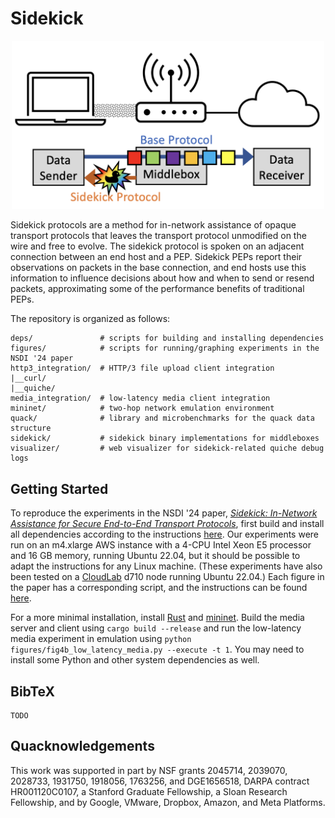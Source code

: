 # Sidekick

<p align="center">
  <img alt="The data sender sends packets using an opaque base protocol to the data receiver. The middlebox, which is on the path, sends quACKs via the sidekick protocol to the data sender" src="/img/model.png" width="500" />
</p>

Sidekick protocols are a method for in-network assistance of opaque transport
protocols that leaves the transport protocol unmodified on the wire and free
to evolve. The sidekick protocol is spoken on an adjacent connection between
an end host and a PEP. Sidekick PEPs report their observations on packets in
the base connection, and end hosts use this information to influence decisions
about how and when to send or resend packets, approximating some of the
performance benefits of traditional PEPs.

The repository is organized as follows:

```
deps/               # scripts for building and installing dependencies
figures/            # scripts for running/graphing experiments in the NSDI '24 paper
http3_integration/  # HTTP/3 file upload client integration
|__curl/
|__quiche/
media_integration/  # low-latency media client integration
mininet/            # two-hop network emulation environment
quack/              # library and microbenchmarks for the quack data structure
sidekick/           # sidekick binary implementations for middleboxes
visualizer/         # web visualizer for sidekick-related quiche debug logs
```

## Getting Started

To reproduce the experiments in the NSDI '24 paper,
_[Sidekick: In-Network Assistance for Secure End-to-End Transport Protocols](https://ginayuan.com/papers/nsdi24-sidekick.pdf)_,
first build and install all dependencies according to the instructions
[here](https://github.com/ygina/sidekick/tree/main/deps).
Our experiments were run on an m4.xlarge AWS instance with a 4-CPU Intel Xeon
E5 processor and 16 GB memory, running Ubuntu 22.04, but it should be possible
to adapt the instructions for any Linux machine. (These experiments have also
been tested on a [CloudLab](https://cloudlab.us/) d710 node running Ubuntu 22.04.)
Each figure in the paper has
a corresponding script, and the instructions can be found
[here](https://github.com/ygina/sidekick/tree/main/figures).

For a more minimal installation, install [Rust](https://www.rust-lang.org/tools/install)
and [mininet](https://mininet.org/download/). Build the media server and client
using `cargo build --release` and run the low-latency media experiment in
emulation using `python figures/fig4b_low_latency_media.py --execute -t 1`.
You may need to install some Python and other system dependencies as well.

## BibTeX

```
TODO
```

## Quacknowledgements

This work was supported in part by NSF grants 2045714, 2039070, 2028733, 1931750, 1918056, 1763256,
and DGE1656518, DARPA contract HR001120C0107, a Stanford Graduate Fellowship, a Sloan Research
Fellowship, and by Google, VMware, Dropbox, Amazon, and Meta Platforms.

